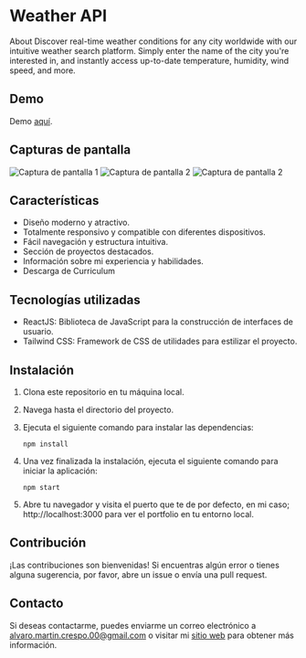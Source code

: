 # Weather API

About
Discover real-time weather conditions for any city worldwide with our intuitive weather search platform. Simply enter the name of the city you're interested in, and instantly access up-to-date temperature, humidity, wind speed, and more.

## Demo

Demo [aquí](https://weather-api-eta-rose.vercel.app/).

## Capturas de pantalla

![Captura de pantalla 1](public/img/screenshots/cap1.png)
![Captura de pantalla 2](public/img/screenshots/cap2.png)
![Captura de pantalla 2](public/img/screenshots/cap3.png)

## Características

- Diseño moderno y atractivo.
- Totalmente responsivo y compatible con diferentes dispositivos.
- Fácil navegación y estructura intuitiva.
- Sección de proyectos destacados.
- Información sobre mi experiencia y habilidades.
- Descarga de Curriculum

## Tecnologías utilizadas

- ReactJS: Biblioteca de JavaScript para la construcción de interfaces de usuario.
- Tailwind CSS: Framework de CSS de utilidades para estilizar el proyecto.

## Instalación

1. Clona este repositorio en tu máquina local.
2. Navega hasta el directorio del proyecto.
3. Ejecuta el siguiente comando para instalar las dependencias:

   ```shell
   npm install 
   ```
4. Una vez finalizada la instalación, ejecuta el siguiente comando para iniciar la aplicación:
     ```shell
   npm start
   ```
5. Abre tu navegador y visita el puerto que te de por defecto, en mi caso; http://localhost:3000 para ver el portfolio en tu entorno local.

## Contribución
¡Las contribuciones son bienvenidas! Si encuentras algún error o tienes alguna sugerencia, por favor, abre un issue o envía una pull request.

## Contacto
Si deseas contactarme, puedes enviarme un correo electrónico a alvaro.martin.crespo.00@gmail.com o visitar mi [sitio web](https://alvarodev.vercel.app/) para obtener más información.

